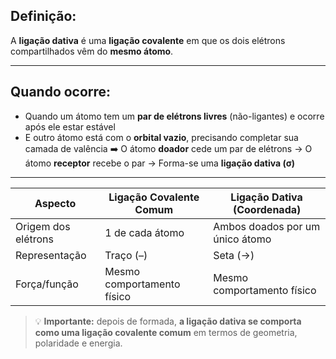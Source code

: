 
## Definição:

A **ligação dativa** é uma **ligação covalente** em que os dois elétrons compartilhados vêm do **mesmo átomo**.

---

## Quando ocorre:

- Quando um átomo tem um **par de elétrons livres** (não-ligantes) e ocorre após ele estar estável
- E outro átomo está com o **orbital vazio**, precisando completar sua camada de valência
➡️ O átomo **doador** cede um par de elétrons → O átomo **receptor** recebe o par → Forma-se uma **ligação dativa (σ)**

---

|Aspecto|Ligação Covalente Comum|Ligação Dativa (Coordenada)|
|---|---|---|
|Origem dos elétrons|1 de cada átomo|Ambos doados por um único átomo|
|Representação|Traço (–)|Seta (→)|
|Força/função|Mesmo comportamento físico|Mesmo comportamento físico|
>💡 **Importante:** depois de formada, **a ligação dativa se comporta como uma ligação covalente comum** em termos de geometria, polaridade e energia.

